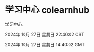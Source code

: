 # 学习中心 colearnhub
[学习中心](http://219.139.197.74:56308/colearnhub/)

2024年 10月 27日 星期日 22:40:02 CST

2024年 10月 27日 星期日 14:40:02 GMT
